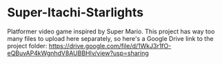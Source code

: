 # Super-Itachi-Starlights
Platformer video game inspired by Super Mario.
This project has way too many files to upload here separately, so here's a Google Drive link to the project folder:
https://drive.google.com/file/d/1WkJ3r1fO-eQBuvAP4kWgnhdV8AUBBHlv/view?usp=sharing
